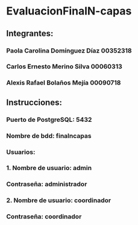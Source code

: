 # EvaluacionFinalN-capas

## Integrantes:
### Paola Carolina Domínguez Díaz 00352318
### Carlos Ernesto Merino Silva 00060313
### Alexis Rafael Bolaños Mejía 00090718

## Instrucciones:
### Puerto de PostgreSQL: 5432
### Nombre de bdd: finalncapas
### Usuarios:
###     1. Nombre de usuario: admin
###        Contraseña: administrador
###     2. Nombre de usuario: coordinador
###        Contraseña: coordinador
